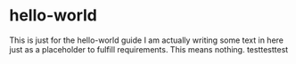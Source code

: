 # hello-world
This is just for the hello-world guide
I am actually writing some text in here just as a placeholder to fulfill requirements. This means nothing.
testtesttest
